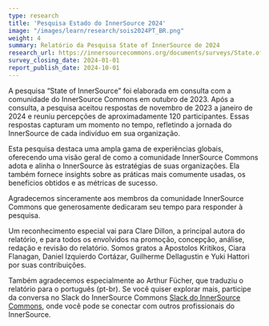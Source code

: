 ```yaml
---
type: research
title: 'Pesquisa Estado do InnerSource 2024'
image: "/images/learn/research/sois2024PT_BR.png"
weight: 4
summary: Relatório da Pesquisa State of InnerSource de 2024
research_url: https://innersourcecommons.org/documents/surveys/State.of.InnerSource.2024.PTBR.pdf
survey_closing_date: 2024-01-01
report_publish_date: 2024-10-01
---
```


A pesquisa “State of InnerSource” foi elaborada em consulta com a comunidade do InnerSource Commons em outubro de 2023. Após a consulta, a pesquisa aceitou respostas de novembro de 2023 a janeiro de 2024 e reuniu percepções de aproximadamente 120 participantes. Essas respostas capturam um momento no tempo, refletindo a jornada do InnerSource de cada indivíduo em sua organização.

Esta pesquisa destaca uma ampla gama de experiências globais, oferecendo uma visão geral de como a comunidade InnerSource Commons adota e alinha o InnerSource às estratégias de suas organizações. Ela também fornece insights sobre as práticas mais comumente usadas, os benefícios obtidos e as métricas de sucesso.

Agradecemos sinceramente aos membros da comunidade InnerSource Commons que generosamente dedicaram seu tempo para responder à pesquisa.

Um reconhecimento especial vai para Clare Dillon, a principal autora do relatório, e para todos os envolvidos na promoção, concepção, análise, redação e revisão do relatório. Somos gratos a Apostolos Kritikos, Ciara Flanagan, Daniel Izquierdo Cortázar, Guilherme Dellagustin e Yuki Hattori por suas contribuições.

Também agradecemos especialmente ao Arthur Fücher, que traduziu o relatório para o português (pt-br).
Se você quiser explorar mais, participe da conversa no Slack do InnerSource Commons [Slack do InnerSource Commons](/slack), onde você pode se conectar com outros profissionais do InnerSource.

